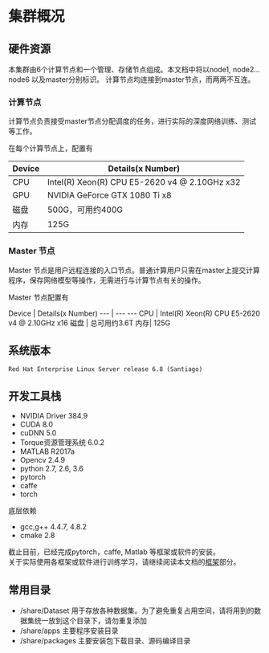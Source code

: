 # 集群概况

## 硬件资源
本集群由6个计算节点和一个管理、存储节点组成。本文档中将以node1, node2... node6 以及master分别标识。
计算节点均连接到master节点，而两两不互连。

### 计算节点
计算节点负责接受master节点分配调度的任务，进行实际的深度网络训练、测试等工作。

在每个计算节点上，配置有

Device | Details(x Number) 
--- | --- 
CPU | Intel(R) Xeon(R) CPU E5-2620 v4 @ 2.10GHz  x32
GPU | NVIDIA GeForce GTX 1080 Ti x8
磁盘 | 500G，可用约400G 
内存| 125G  

### Master 节点
Master 节点是用户远程连接的入口节点。普通计算用户只需在master上提交计算程序，保存网络模型等操作，无需进行与计算节点有关的操作。

Master 节点配置有

Device | Details(x Number) 
--- | ---  --- 
CPU | Intel(R) Xeon(R) CPU E5-2620 v4 @ 2.10GHz  x16
磁盘 | 总可用约3.6T 
内存| 125G  


## 系统版本
`Red Hat Enterprise Linux Server release 6.8 (Santiago)`

## 开发工具栈

* NVIDIA Driver 384.9
* CUDA 8.0
* cuDNN 5.0
* Torque资源管理系统 6.0.2
* MATLAB R2017a
* Opencv 2.4.9
* python 2.7, 2.6, 3.6  
* pytorch 
* caffe 
* torch

底层依赖  

* gcc,g++ 4.4.7, 4.8.2
* cmake 2.8

截止目前，已经完成pytorch，caffe, Matlab 等框架或软件的安装。  
关于实际使用各框架或软件进行训练学习，请继续阅读本文档的[框架](framework/index.md)部分。

## 常用目录
* /share/Dataset 用于存放各种数据集。为了避免重复占用空间，请将用到的数据集统一放到这个目录下，请勿重复添加
* /share/apps 主要程序安装目录
* /share/packages 主要安装包下载目录、源码编译目录
